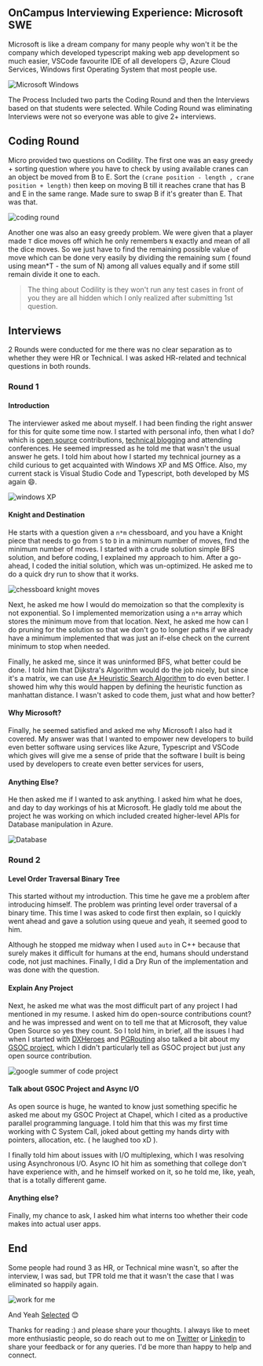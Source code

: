 ## OnCampus Interviewing Experience: Microsoft SWE

Microsoft is like a dream company for many people why won't it be the company which developed typescript making web app development so much easier, VSCode favourite IDE of all developers 😌, Azure Cloud Services, Windows first Operating System that most people use.

![Microsoft Windows](https://media.giphy.com/media/thA1QtTj8ZYHK/giphy.gif)

The Process Included two parts the Coding Round and then the Interviews based on that students were selected. While Coding Round was eliminating Interviews were not so everyone was able to give 2+ interviews.

## Coding Round

Micro provided two questions on Codility. The first one was an easy greedy + sorting question where you have to check by using available cranes can an object be moved from B to E. Sort the `(crane position - length , crane position + length)` then keep on moving B till it reaches crane that has B and E in the same range. Made sure to swap B if it's greater than E. That was that. 

![coding round](https://media.giphy.com/media/26tn33aiTi1jkl6H6/giphy.gif)

Another one was also an easy greedy problem. We were given that a player made `T` dice moves off which he only remembers `N` exactly and mean of all the dice moves. So we just have to find the remaining possible value of move which can be done very easily by dividing the remaining sum ( found using mean*T - the sum of N) among all values equally and if some still remain divide it one to each.

>The thing about Codility is they won't run any test cases in front of you they are all hidden which I only realized after submitting 1st question.

## Interviews

2 Rounds were conducted for me there was no clear separation as to whether they were HR or Technical. I was asked HR-related and technical questions in both rounds.

### Round 1

#### Introduction

The interviewer asked me about myself. I had been finding the right answer for this for quite some time now. I started with personal info, then what I do? which is [open source](https://github.com/king-11) contributions, [technical blogging](http://blog.manlakshya.tech/) and attending conferences. He seemed impressed as he told me that wasn't the usual answer he gets. I told him about how I started my technical journey as a child curious to get acquainted with Windows XP and MS Office. Also, my current stack is Visual Studio Code and Typescript, both developed by MS again :smile:.

![windows XP](https://media.giphy.com/media/4mXjpVNJAFlvi/giphy.gif)

#### Knight and Destination

He starts with a question given a `n*m` chessboard, and you have a Knight piece that needs to go from `S` to `D` in a minimum number of moves, find the minimum number of moves. I started with a crude solution simple BFS solution, and before coding, I explained my approach to him. After a go-ahead, I coded the initial solution, which was un-optimized. He asked me to do a quick dry run to show that it works.

![chessboard knight moves](https://media.giphy.com/media/32dfpYx8kBX1bXSEu8/giphy.gif)

Next, he asked me how I would do memoization so that the complexity is not exponential. So I implemented memorization using a `n*m` array which stores the minimum move from that location. Next, he asked me how can I do pruning for the solution so that we don't go to longer paths if we already have a minimum implemented that was just an if-else check on the current minimum to stop when needed.

Finally, he asked me, since it was uninformed BFS, what better could be done. I told him that Dijkstra's Algorithm would do the job nicely, but since it's a matrix, we can use [A* Heuristic Search Algorithm](https://www.redblobgames.com/pathfinding/a-star/introduction.html) to do even better. I showed him why this would happen by defining the heuristic function as manhattan distance. I wasn't asked to code them, just what and how better?

#### Why Microsoft?

Finally, he seemed satisfied and asked me why Microsoft I also had it covered. My answer was that I wanted to empower new developers to build even better software using services like Azure, Typescript and VSCode which gives will give me a sense of pride that the software I built is being used by developers to create even better services for users,

#### Anything Else?

He then asked me if I wanted to ask anything. I asked him what he does, and day to day workings of his at Microsoft. He gladly told me about the project he was working on which included created higher-level APIs for Database manipulation in Azure.

![Database](https://media.giphy.com/media/kPrlykW2TpVU4HWx2O/giphy.gif)

### Round 2

#### Level Order Traversal Binary Tree

This started without my introduction. This time he gave me a problem after introducing himself. The problem was printing level order traversal of a binary time. This time I was asked to code first then explain, so I quickly went ahead and gave a solution using queue and yeah, it seemed good to him.

Although he stopped me midway when I used `auto` in C++ because that surely makes it difficult for humans at the end, humans should understand code, not just machines. Finally, I did a Dry Run of the implementation and was done with the question.

#### Explain Any Project

Next, he asked me what was the most difficult part of any project I had mentioned in my resume. I asked him do open-source contributions count? and he was impressed and went on to tell me that at Microsoft, they value Open Source so yes they count. So I told him, in brief, all the issues I had when I started with [DXHeroes](https://github.com/DXHeroes/dx-scanner/pulls?q=is%3Apr+author%3A%40me+) and [PGRouting](https://github.com/pgRouting/pgrouting) also talked a bit about my [GSOC project](https://summerofcode.withgoogle.com/projects/#5343790958641152), which I didn't particularly tell as GSOC project but just any open source contribution.

![google summer of code project](https://media.giphy.com/media/xTiTnoUnHxVaaVNWhO/giphy.gif)

#### Talk about GSOC Project and Async I/O

As open source is huge, he wanted to know just something specific he asked me about my GSOC Project at Chapel, which I cited as a productive parallel programming language. I told him that this was my first time working with C System Call, joked about getting my hands dirty with pointers, allocation, etc. ( he laughed too xD ).

I finally told him about issues with I/O multiplexing, which I was resolving using Asynchronous I/O. Async IO hit him as something that college don't have experience with, and he himself worked on it, so he told me, like, yeah, that is a totally different game.

#### Anything else?

Finally, my chance to ask, I asked him what interns too whether their code makes into actual user apps.

## End

Some people had round 3 as HR, or Technical mine wasn't, so after the interview, I was sad, but TPR told me that it wasn't the case that I was eliminated so happily again.

![work for me](https://media.giphy.com/media/kg129XRsLTbezr509v/giphy.gif)

And Yeah [Selected](https://www.linkedin.com/feed/update/urn:li:activity:6830505027312918529/) 😊

Thanks for reading :) and please share your thoughts. I always like to meet more enthusiastic people, so do reach out to me on [Twitter](https://twitter.com/1108King) or [Linkedin](https://www.linkedin.com/in/lakshyasingh11/) to share your feedback or for any queries. I'd be more than happy to help and connect.